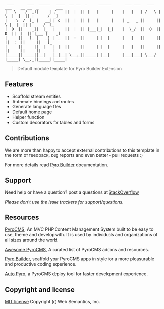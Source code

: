 ```
 ___      ___  _____   ____  __ __  _     ______      ___ ___   ___   ___    __ __  _        ___
|   \    /  _]|     | /    ||  |  || |   |      |    |   |   | /   \ |   \  |  |  || |      /  _]
|    \  /  [_ |   __||  o  ||  |  || |   |      |    | _   _ ||     ||    \ |  |  || |     /  [_
|  D  ||    _]|  |_  |     ||  |  || |___|_|  |_|    |  \_/  ||  O  ||  D  ||  |  || |___ |    _]
|     ||   [_ |   _] |  _  ||  :  ||     | |  |      |   |   ||     ||     ||  :  ||     ||   [_
|     ||     ||  |   |  |  ||     ||     | |  |      |   |   ||     ||     ||     ||     ||     |
|_____||_____||__|   |__|__| \__,_||_____| |__|      |___|___| \___/ |_____| \__,_||_____||_____|
```
> Default module template for Pyro Builder Extension

## Features

- Scaffold stream entities
- Automate bindings and routes
- Generate language files  
- Default home page
- Helper function
- Custom decorators for tables and forms


## Contributions

We are more than happy to accept external contributions to this template in the form of feedback, bug reports and even better - pull requests :)

For more details read [Pyro Builder](https://github.com/websemantics/builder-extension) documentation.


## Support

Need help or have a question? post a questions at [StackOverflow](https://stackoverflow.com/questions/tagged/builder-extension)

*Please don't use the issue trackers for support/questions.*


## Resources

[PyroCMS](https://github.com/pyrocms/pyrocms), An MVC PHP Content Management System built to be easy to use, theme and develop with. It is used by individuals and organizations of all sizes around the world.

[Awesome PyroCMS](https://github.com/websemantics/awesome-pyrocms), A curated list of PyroCMS addons and resources.

[Pyro Builder](https://github.com/websemantics/entity_builder-extension), scaffold your PyroCMS apps in style for a more pleasurable and productive coding experience.

[Auto Pyro](https://github.com/websemantics/auto-pyro), a PyroCMS deploy tool for faster development experience.


## Copyright and license

[MIT license](http://opensource.org/licenses/mit-license.php)
Copyright (c) Web Semantics, Inc.
